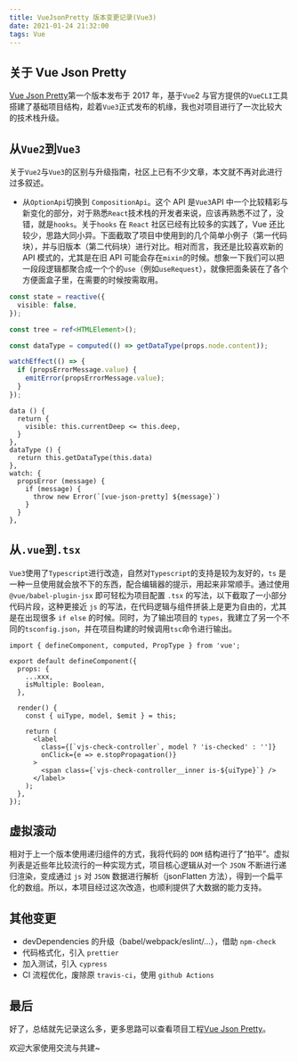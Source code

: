 ```yaml
---
title: VueJsonPretty 版本变更记录(Vue3)
date: 2021-01-24 21:32:00
tags: Vue
---
```


## 关于 Vue Json Pretty

[Vue Json Pretty](https://github.com/leezng/vue-json-pretty)第一个版本发布于 2017 年，基于`Vue`2 与官方提供的`VueCLI`工具搭建了基础项目结构，趁着`Vue3`正式发布的机缘，我也对项目进行了一次比较大的技术栈升级。

<!-- more -->

## 从`Vue2`到`Vue3`

关于`Vue2`与`Vue3`的区别与升级指南，社区上已有不少文章，本文就不再对此进行过多叙述。

- 从`OptionApi`切换到 `CompositionApi`。这个 API 是`Vue3`API 中一个比较精彩与新变化的部分，对于熟悉`React`技术栈的开发者来说，应该再熟悉不过了，没错，就是`hooks`。关于`hooks` 在 `React` 社区已经有比较多的实践了，Vue 还比较少，思路大同小异。下面截取了项目中使用到的几个简单小例子（第一代码块），并与旧版本（第二代码块）进行对比。相对而言，我还是比较喜欢新的 API 模式的，尤其是在旧 API 可能会存在`mixin`的时候。想象一下我们可以把一段段逻辑都聚合成一个个的`use`（例如`useRequest`），就像把面条装在了各个方便面盒子里，在需要的时候按需取用。

```ts
const state = reactive({
  visible: false,
});

const tree = ref<HTMLElement>();

const dataType = computed(() => getDataType(props.node.content));

watchEffect(() => {
  if (propsErrorMessage.value) {
    emitError(propsErrorMessage.value);
  }
});
```

```
data () {
  return {
    visible: this.currentDeep <= this.deep,
  }
},
dataType () {
  return this.getDataType(this.data)
},
watch: {
  propsError (message) {
    if (message) {
      throw new Error(`[vue-json-pretty] ${message}`)
    }
  }
},
```

## 从`.vue`到`.tsx`

`Vue3`使用了`Typescript`进行改造，自然对`Typescript`的支持是较为友好的，`ts` 是一种一旦使用就会放不下的东西，配合编辑器的提示，用起来非常顺手。通过使用 `@vue/babel-plugin-jsx` 即可轻松为项目配置 `.tsx` 的写法，以下截取了一小部分代码片段，这种更接近 `js` 的写法，在代码逻辑与组件拼装上是更为自由的，尤其是在出现很多 `if else` 的时候。同时，为了输出项目的 `types`，我建立了另一个不同的`tsconfig.json`，并在项目构建的时候调用`tsc`命令进行输出。

```tsx
import { defineComponent, computed, PropType } from 'vue';

export default defineComponent({
  props: {
    ...xxx,
    isMultiple: Boolean,
  },

  render() {
    const { uiType, model, $emit } = this;

    return (
      <label
        class={[`vjs-check-controller`, model ? 'is-checked' : '']}
        onClick={e => e.stopPropagation()}
      >
        <span class={`vjs-check-controller__inner is-${uiType}`} />
      </label>
    );
  },
});
```

## 虚拟滚动

相对于上一个版本使用递归组件的方式，我将代码的 `DOM` 结构进行了“拍平”。虚拟列表是近些年比较流行的一种实现方式，项目核心逻辑从对一个 `JSON` 不断进行递归渲染，变成通过 `js` 对 `JSON` 数据进行解析（jsonFlatten 方法），得到一个扁平化的数组。所以，本项目经过这次改造，也顺利提供了大数据的能力支持。

## 其他变更

- devDependencies 的升级（babel/webpack/eslint/...），借助 `npm-check`
- 代码格式化，引入 `prettier`
- 加入测试，引入 `cypress`
- CI 流程优化，废除原 `travis-ci`，使用 `github Actions`

## 最后

好了，总结就先记录这么多，更多思路可以查看项目工程[Vue Json Pretty](https://github.com/leezng/vue-json-pretty)。

欢迎大家使用交流与共建~

